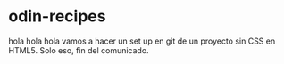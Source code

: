 # odin-recipes
hola hola hola
vamos a hacer un set up en git de un proyecto sin CSS en HTML5. Solo eso, fin del comunicado.
